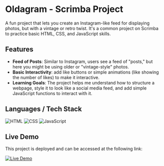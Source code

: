 # Oldagram - Scrimba Project

A fun project that lets you create an Instagram-like feed for displaying photos, but with a vintage or retro twist. It's a common project on Scrimba to practice basic HTML, CSS, and JavaScript skills.

## Features

- **Feed of Posts**: Similar to Instagram, users see a feed of "posts," but here you might be using older or "vintage-style" photos.
- **Basic Interactivity**: add like buttons or simple animations (like showing the number of likes) to make it interactive.
- **Learning Goals**: The project helps me understand how to structure a webpage, style it to look like a social media feed, and add simple JavaScript functions to interact with it.

## Languages / Tech Stack

![HTML](https://img.shields.io/badge/HTML-5-orange?logo=html5)
![CSS](https://img.shields.io/badge/CSS-3-blue?logo=css3)
![JavaScript](https://img.shields.io/badge/JavaScript-ES6-yellow?logo=javascript)

## Live Demo

This project is deployed and can be accessed at the following link:

[![Live Demo](https://img.shields.io/badge/Live%20Demo-Click%20Here-green?style=for-the-badge)](https://oldagram-retro.netlify.app)
